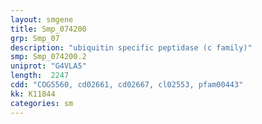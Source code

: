 ```yaml
---
layout: smgene
title: Smp_074200
grp: Smp_07
description: "ubiquitin specific peptidase (c family)"
smp: Smp_074200.2
uniprot: "G4VLA5"
length:  2247
cdd: "COG5560, cd02661, cd02667, cl02553, pfam00443"
kk: K11844
categories: sm
---
```

